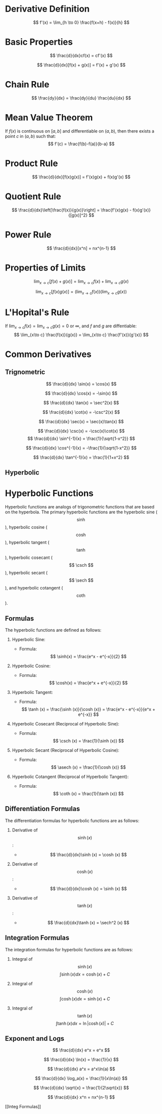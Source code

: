 # Derivative Definition
$$
f'(x) = \lim_{h \to 0} \frac{f(x+h) - f(x)}{h}
$$

# Basic Properties
$$
\frac{d}{dx}cf(x) = cf'(x)
$$

$$
\frac{d}{dx}[f(x) + g(x)] = f'(x) + g'(x)
$$

# Chain Rule
$$
\frac{dy}{dx} = \frac{dy}{du} \frac{du}{dx}
$$

# Mean Value Theorem 
If $f(x)$ is continuous on $[a,b]$ and differentiable on $(a,b)$, then there exists a point $c$ in $(a,b)$ such that:
$$
f'(c) = \frac{f(b)-f(a)}{b-a}
$$

# Product Rule
$$
\frac{d}{dx}[f(x)g(x)] = f'(x)g(x) + f(x)g'(x) 
$$

# Quotient Rule
$$
\frac{d}{dx}\left[\frac{f(x)}{g(x)}\right] = \frac{f'(x)g(x) - f(x)g'(x)}{[g(x)]^2}
$$

# Power Rule
$$
\frac{d}{dx}[x^n] = nx^{n-1}
$$

# Properties of Limits
$$
\lim_{x\to c} [f(x) + g(x)] = \lim_{x\to c} f(x) + \lim_{x\to c} g(x) 
$$

$$
\lim_{x\to c} [f(x)g(x)] = \left(\lim_{x\to c} f(x)\right)\left(\lim_{x\to c} g(x)\right)
$$

# L'Hopital's Rule
If $\lim_{x\to c} f(x) = \lim_{x\to c} g(x) = 0$ or $\infty$, and $f$ and $g$ are diffentiable:  
$$
\lim_{x\to c} \frac{f(x)}{g(x)} = \lim_{x\to c} \frac{f'(x)}{g'(x)}
$$

# Common Derivatives
## Trignometric
$$
\frac{d}{dx} \sin(x) = \cos(x)
$$

$$
\frac{d}{dx} \cos(x) = -\sin(x)
$$

$$
\frac{d}{dx} \tan(x) = \sec^2(x)
$$ 

$$
\frac{d}{dx} \cot(x) = -\csc^2(x)
$$

$$
\frac{d}{dx} \sec(x) = \sec(x)\tan(x)  
$$

$$
\frac{d}{dx} \csc(x) = -\csc(x)\cot(x)
$$
$$
\frac{d}{dx} \sin^{-1}(x) = \frac{1}{\sqrt{1-x^2}} 
$$

$$
\frac{d}{dx} \cos^{-1}(x) = -\frac{1}{\sqrt{1-x^2}}
$$

$$ 
\frac{d}{dx} \tan^{-1}(x) = \frac{1}{1+x^2} 
$$
## Hyperbolic
# Hyperbolic Functions

Hyperbolic functions are analogs of trigonometric functions that are based on the hyperbola. The primary hyperbolic functions are the hyperbolic sine ($$ \sinh $$), hyperbolic cosine ($$ \cosh $$), hyperbolic tangent ($$ \tanh $$), hyperbolic cosecant ($$ \csch $$), hyperbolic secant ($$ \sech $$), and hyperbolic cotangent ($$ \coth $$).

## Formulas

The hyperbolic functions are defined as follows:

1. Hyperbolic Sine:
   - Formula: $$ \sinh(x) = \frac{e^x - e^{-x}}{2} $$

2. Hyperbolic Cosine:
   - Formula: $$ \cosh(x) = \frac{e^x + e^{-x}}{2} $$

3. Hyperbolic Tangent:
   - Formula: $$ \tanh (x) = \frac{\sinh (x)}{\cosh (x)} = \frac{e^x - e^{-x}}{e^x + e^{-x}} $$

4. Hyperbolic Cosecant (Reciprocal of Hyperbolic Sine):
   - Formula: $$ \csch (x) = \frac{1}{\sinh (x)} $$

5. Hyperbolic Secant (Reciprocal of Hyperbolic Cosine):
   - Formula: $$ \asech (x) = \frac{1}{\cosh (x)} $$

6. Hyperbolic Cotangent (Reciprocal of Hyperbolic Tangent):
   - Formula: $$ \coth (x) = \frac{1}{\tanh (x)} $$

## Differentiation Formulas

The differentiation formulas for hyperbolic functions are as follows:

1. Derivative of $$ \sinh (x) $$:
   - $$ \frac{d}{dx}\sinh (x) = \cosh (x) $$

2. Derivative of $$ \cosh (x) $$:
   - $$ \frac{d}{dx}\cosh (x) = \sinh (x) $$

3. Derivative of $$ \tanh (x) $$:
   - $$ \frac{d}{dx}\tanh (x) = \sech^2 (x) $$

## Integration Formulas

The integration formulas for hyperbolic functions are as follows:

1. Integral of $$ \sinh (x) $$
   $$ \int \sinh (x) dx = \cosh (x) + C $$

2. Integral of $$ \cosh (x) $$
   $$ \int \cosh (x) dx = \sinh (x) + C $$

3. Integral of $$ \tanh (x) $$
   $$ \int \tanh (x) dx = \ln|\cosh (x)| + C $$

## Exponent and Logs
$$
\frac{d}{dx} e^x = e^x
$$

$$
\frac{d}{dx} \ln(x) = \frac{1}{x}
$$

$$
\frac{d}{dx} a^x = a^x\ln(a)  
$$ 

$$
\frac{d}{dx} \log_a(x) = \frac{1}{x\ln(a)}
$$

$$
\frac{d}{dx} \sqrt{x} = \frac{1}{2\sqrt{x}}
$$

$$
\frac{d}{dx} x^n = nx^{n-1}
$$



[[Integ Formulas]]
